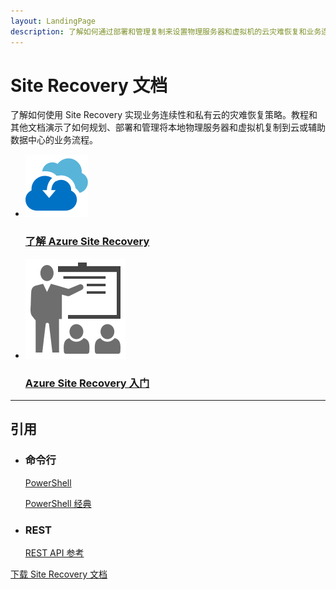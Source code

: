 ```yaml
---
layout: LandingPage
description: 了解如何通过部署和管理复制来设置物理服务器和虚拟机的云灾难恢复和业务连续性。
---
```

# Site Recovery 文档

了解如何使用 Site Recovery 实现业务连续性和私有云的灾难恢复策略。教程和其他文档演示了如何规划、部署和管理将本地物理服务器和虚拟机复制到云或辅助数据中心的业务流程。

<ul class="panelContent cardsFTitle">
    <li><a href="/mooncaketest/articles/site-recovery/site-recovery-overview">
<div class="cardSize"><div class="cardPadding"><div class="card"><div class="cardImageOuter"><div class="cardImage"><img src="media/index/site-recovery.svg" alt="" /></div></div><div class="cardText"><h3>了解 Azure Site Recovery</h3></div></div></div>
        </div></a>
</li>
    <li><a href="/mooncaketest/articles/site-recovery/site-recovery-best-practices">
<div class="cardSize"><div class="cardPadding"><div class="card"><div class="cardImageOuter"><div class="cardImage"><img src="media/index/get-started.svg" alt="" /></div></div><div class="cardText"><h3>Azure Site Recovery 入门</h3></div></div></div>
        </div></a>
</li>
</ul>

---

<h2>引用</h2>
<ul class="panelContent cardsW">
    <li>
        <div class="cardSize"><div class="cardPadding"><div class="card"><div class="cardText"><h3>命令行</h3><p><a href="/powershell/resourcemanager/azurerm.siterecovery/v3.2.0/azurerm.siterecovery">PowerShell</a></p><p><a href="/powershell/servicemanagement/azure.siterecovery/v3.1.0/azure.siterecovery">PowerShell 经典</a></p></div></div></div>
        </div>
    </li>
    <li>
        <div class="cardSize"><div class="cardPadding"><div class="card"><div class="cardText"><h3>REST</h3><p><a href="https://msdn.microsoft.com/zh-cn/library/mt750497">REST API 参考</a></p></div></div></div>
        </div>
    </li>
</ul>

<div class="downloadHolder"><a href="https://opbuildstorageprod.blob.core.windows.net/output-pdf-files/zh-cn/Azure.azure-documents/live/site-recovery.pdf">
<div class="img"></div>
        <div class="text">下载 Site Recovery 文档</div>
    </a>

</div>

<!---HONumber=Mooncake_0206_2017-->